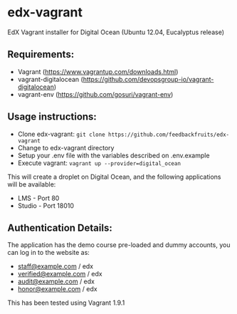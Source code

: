 # edx-vagrant
EdX Vagrant installer for Digital Ocean (Ubuntu 12.04, Eucalyptus release)

## Requirements:

- Vagrant (https://www.vagrantup.com/downloads.html)
- vagrant-digitalocean (https://github.com/devopsgroup-io/vagrant-digitalocean)
- vagrant-env (https://github.com/gosuri/vagrant-env)

## Usage instructions:

- Clone edx-vagrant: `git clone https://github.com/feedbackfruits/edx-vagrant`
- Change to edx-vagrant directory
- Setup your .env file with the variables described on .env.example
- Execute vagrant: `vagrant up --provider=digital_ocean`

This will create a droplet on Digital Ocean, and the following applications will be available:

- LMS - Port 80
- Studio - Port 18010

## Authentication Details:

The application has the demo course pre-loaded and dummy accounts, you can log in to the website as:

- staff@example.com / edx
- verified@example.com / edx
- audit@example.com / edx
- honor@example.com / edx

This has been tested using Vagrant 1.9.1
